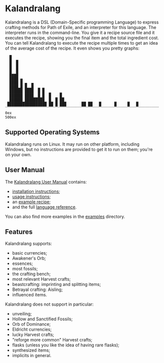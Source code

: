 # Kalandralang

Kalandralang is a DSL (Domain-Specific programming Language) to express crafting
methods for Path of Exile, and an interpreter for this language.
The interpreter runs in the command-line. You give it a recipe source file and it
executes the recipe, showing you the final item and the total ingredient cost.
You can tell Kalandralang to execute the recipe multiple
times to get an idea of the average cost of the recipe. It even shows you
pretty graphs:
```
  █                                                                             
  █  ▇                                                                          
  █  █                                                                          
  █  █                                                                          
  █▅▅█                                                                          
  ████ ▄                                                                        
  ████ █ ▄  ▄                                                                   
  ████▃█ █▃▃█  ▃ ▃                                                              
  ██████ ████  █ █  ▂    ▂                                                      
  ██████ ████▁▁█▁█  █  ▁ █▁                                                     
 ▁██████▁█████████▁ █▁ █ ██▁       ▁▁ ▁▁   ▁      ▁     ▁   ▁                   
 ██████████████████ ██ █ ███       ██ ██   █      █     █   █                   
‾‾‾‾‾‾‾‾‾‾‾‾‾‾‾‾‾‾‾‾‾‾‾‾‾‾‾‾‾‾‾‾‾‾‾‾‾‾‾‾‾‾‾‾‾‾‾‾‾‾‾‾‾‾‾‾‾‾‾‾‾‾‾‾‾‾‾‾‾‾‾‾‾‾‾‾‾‾‾‾
0ex                                                                        500ex
```

## Supported Operating Systems

Kalandralang runs on Linux. It may run on other platform, including Windows, but
no instructions are provided to get it to run on them; you're on your own.

## User Manual

The [Kalandralang User Manual](doc/manual.html) contains:
- [installation instructions](doc/manual.html#installation);
- [usage instructions](doc/manual.html#usage);
- an [example recipe](doc/manual.html#example-recipe);
- and the full [language reference](doc/manual.html#language-reference).

You can also find more examples in the [examples](examples) directory.

## Features

Kalandralang supports:
- basic currencies;
- Awakener's Orb;
- essences;
- most fossils;
- the crafting bench;
- most relevant Harvest crafts;
- beastcrafting: imprinting and splitting items;
- Betrayal crafting: Aisling;
- influenced items.

Kalandralang does not support in particular:
- unveiling;
- Hollow and Sanctified Fossils;
- Orb of Dominance;
- Eldricht currencies;
- lucky Harvest crafts;
- "reforge more common" Harvest crafts;
- flasks (unless you like the idea of having rare flasks);
- synthesized items;
- implicits in general.
